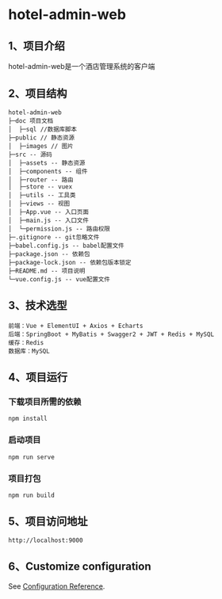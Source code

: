 # hotel-admin-web

## 1、项目介绍

hotel-admin-web是一个酒店管理系统的客户端

## 2、项目结构
```
hotel-admin-web
├─doc 项目文档
│  ├─sql //数据库脚本
├─public // 静态资源
│  ├─images // 图片
├─src -- 源码
│  ├─assets -- 静态资源
│  ├─components -- 组件
│  ├─router -- 路由
│  ├─store -- vuex
│  ├─utils -- 工具类
│  ├─views -- 视图
│  ├─App.vue -- 入口页面
│  ├─main.js -- 入口文件
│  └─permission.js -- 路由权限
├─.gitignore -- git忽略文件
├─babel.config.js -- babel配置文件
├─package.json -- 依赖包
├─package-lock.json -- 依赖包版本锁定
├─README.md -- 项目说明
└─vue.config.js -- vue配置文件
```

## 3、技术选型
```
前端：Vue + ElementUI + Axios + Echarts
后端：SpringBoot + MyBatis + Swagger2 + JWT + Redis + MySQL
缓存：Redis
数据库：MySQL
```

## 4、项目运行
### 下载项目所需的依赖
```
npm install
```

### 启动项目
```
npm run serve
```

### 项目打包
```
npm run build
```

## 5、项目访问地址
```
http://localhost:9000
```

## 6、Customize configuration
See [Configuration Reference](https://cli.vuejs.org/config/).
